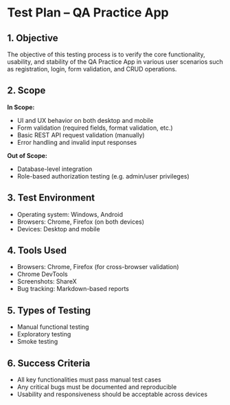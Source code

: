 # Test Plan – QA Practice App

## 1. Objective
The objective of this testing process is to verify the core functionality, usability, and stability of the QA Practice App in various user scenarios such as registration, login, form validation, and CRUD operations.

## 2. Scope
**In Scope:**
- UI and UX behavior on both desktop and mobile
- Form validation (required fields, format validation, etc.)
- Basic REST API request validation (manually)
- Error handling and invalid input responses

**Out of Scope:**
- Database-level integration
- Role-based authorization testing (e.g. admin/user privileges)

## 3. Test Environment
- Operating system: Windows, Android
- Browsers: Chrome, Firefox (on both devices)
- Devices: Desktop and mobile

## 4. Tools Used
- Browsers: Chrome, Firefox (for cross-browser validation)
- Chrome DevTools
- Screenshots: ShareX
- Bug tracking: Markdown-based reports

## 5. Types of Testing
- Manual functional testing
- Exploratory testing
- Smoke testing

## 6. Success Criteria
- All key functionalities must pass manual test cases
- Any critical bugs must be documented and reproducible
- Usability and responsiveness should be acceptable across devices
